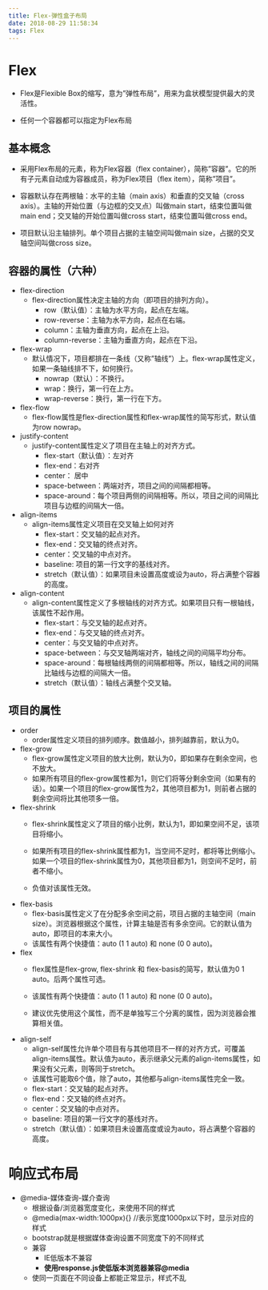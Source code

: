 ```yaml
---
title: Flex-弹性盒子布局
date: 2018-08-29 11:58:34
tags: Flex
---
```


# Flex #
- Flex是Flexible Box的缩写，意为”弹性布局”，用来为盒状模型提供最大的灵活性。

- 任何一个容器都可以指定为Flex布局
## 基本概念 ##
- 采用Flex布局的元素，称为Flex容器（flex container），简称”容器”。它的所有子元素自动成为容器成员，称为Flex项目（flex item），简称”项目”。
- 容器默认存在两根轴：水平的主轴（main axis）和垂直的交叉轴（cross axis）。主轴的开始位置（与边框的交叉点）叫做main start，结束位置叫做main end；交叉轴的开始位置叫做cross start，结束位置叫做cross end。

- 项目默认沿主轴排列。单个项目占据的主轴空间叫做main size，占据的交叉轴空间叫做cross size。
## 容器的属性（六种） ##
- flex-direction
  - flex-direction属性决定主轴的方向（即项目的排列方向）。
      - row（默认值）：主轴为水平方向，起点在左端。
      - row-reverse：主轴为水平方向，起点在右端。
      - column：主轴为垂直方向，起点在上沿。
      - column-reverse：主轴为垂直方向，起点在下沿。
- flex-wrap
  - 默认情况下，项目都排在一条线（又称”轴线”）上。flex-wrap属性定义，如果一条轴线排不下，如何换行。
      - nowrap（默认）：不换行。
      - wrap：换行，第一行在上方。
      - wrap-reverse：换行，第一行在下方。
- flex-flow
  - flex-flow属性是flex-direction属性和flex-wrap属性的简写形式，默认值为row nowrap。
- justify-content
  - justify-content属性定义了项目在主轴上的对齐方式。
      - flex-start（默认值）：左对齐
      - flex-end：右对齐
      - center： 居中
      - space-between：两端对齐，项目之间的间隔都相等。
      - space-around：每个项目两侧的间隔相等。所以，项目之间的间隔比项目与边框的间隔大一倍。
- align-items
  - align-items属性定义项目在交叉轴上如何对齐
      - flex-start：交叉轴的起点对齐。
      - flex-end：交叉轴的终点对齐。
      - center：交叉轴的中点对齐。
      - baseline: 项目的第一行文字的基线对齐。
      - stretch（默认值）：如果项目未设置高度或设为auto，将占满整个容器的高度。
- align-content
  - align-content属性定义了多根轴线的对齐方式。如果项目只有一根轴线，该属性不起作用。
      - flex-start：与交叉轴的起点对齐。
      - flex-end：与交叉轴的终点对齐。
      - center：与交叉轴的中点对齐。
      - space-between：与交叉轴两端对齐，轴线之间的间隔平均分布。
      - space-around：每根轴线两侧的间隔都相等。所以，轴线之间的间隔比轴线与边框的间隔大一倍。
      - stretch（默认值）：轴线占满整个交叉轴。
## 项目的属性 ##
  - order
    - order属性定义项目的排列顺序。数值越小，排列越靠前，默认为0。
  - flex-grow
    - flex-grow属性定义项目的放大比例，默认为0，即如果存在剩余空间，也不放大。
    - 如果所有项目的flex-grow属性都为1，则它们将等分剩余空间（如果有的话）。如果一个项目的flex-grow属性为2，其他项目都为1，则前者占据的剩余空间将比其他项多一倍。
  - flex-shrink
    - flex-shrink属性定义了项目的缩小比例，默认为1，即如果空间不足，该项目将缩小。
    - 如果所有项目的flex-shrink属性都为1，当空间不足时，都将等比例缩小。如果一个项目的flex-shrink属性为0，其他项目都为1，则空间不足时，前者不缩小。

    - 负值对该属性无效。
  - flex-basis
    - flex-basis属性定义了在分配多余空间之前，项目占据的主轴空间（main size）。浏览器根据这个属性，计算主轴是否有多余空间。它的默认值为auto，即项目的本来大小。
    - 该属性有两个快捷值：auto (1 1 auto) 和 none (0 0 auto)。
  - flex
      - flex属性是flex-grow, flex-shrink 和 flex-basis的简写，默认值为0 1 auto。后两个属性可选。
      - 该属性有两个快捷值：auto (1 1 auto) 和 none (0 0 auto)。

      - 建议优先使用这个属性，而不是单独写三个分离的属性，因为浏览器会推算相关值。
  - align-self
    - align-self属性允许单个项目有与其他项目不一样的对齐方式，可覆盖align-items属性。默认值为auto，表示继承父元素的align-items属性，如果没有父元素，则等同于stretch。
    - 该属性可能取6个值，除了auto，其他都与align-items属性完全一致。
    - flex-start：交叉轴的起点对齐。
    - flex-end：交叉轴的终点对齐。
    - center：交叉轴的中点对齐。
    - baseline: 项目的第一行文字的基线对齐。
    - stretch（默认值）：如果项目未设置高度或设为auto，将占满整个容器的高度。

# 响应式布局
- @media-媒体查询-媒介查询
  - 根据设备/浏览器宽度变化，来使用不同的样式
  - @media(max-width:1000px){}  //表示宽度1000px以下时，显示对应的样式
  - bootstrap就是根据媒体查询设置不同宽度下的不同样式
  - 兼容
    - IE低版本不兼容
    - **使用response.js使低版本浏览器兼容@media**
  - 使同一页面在不同设备上都能正常显示，样式不乱